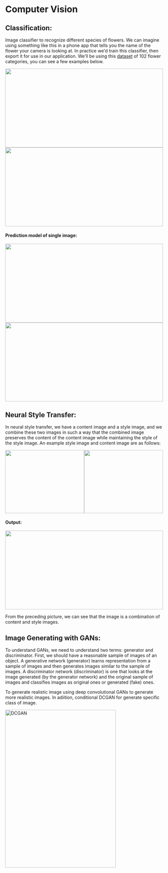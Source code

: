 # Computer Vision

## Classification:

Image classifier to recognize different species of flowers. We can imagine using something like this in a phone app that tells you the name of the flower your camera is looking at. In practice we'd train this classifier, then export it for use in our application. We'll be using this [dataset](https://www.robots.ox.ac.uk/~vgg/data/flowers/102/index.html) of 102 flower categories, you can see a few examples below.

<img src = "https://github.com/codenigma1/Deep-Learning/blob/master/Computer_Vision/AutoEncoder_and_Image_Mainpulation/results/flower.png" height=250 width=500><img src = "https://github.com/codenigma1/Deep-Learning/blob/master/Computer_Vision/AutoEncoder_and_Image_Mainpulation/results/train.png" height=250 width=500>

#### Prediction model of single image: 
<img src = "https://github.com/codenigma1/Deep-Learning/blob/master/Computer_Vision/AutoEncoder_and_Image_Mainpulation/results/one_pred.png" height=250 width=500><img src = "https://github.com/codenigma1/Deep-Learning/blob/master/Computer_Vision/AutoEncoder_and_Image_Mainpulation/results/one_pred2.png" height=250 width=500>

## Neural Style Transfer:
In neural style transfer, we have a content image and a style image, and we combine these two images in such a way that the combined image preserves the content of the content image while maintaining the style of the style image. An example style image and content image are as follows:

<img src = "https://github.com/codenigma1/Deep-Learning/blob/master/Computer_Vision/AutoEncoder_and_Image_Mainpulation/archive/try7.jpg" height=200 width=250><img src = "https://github.com/codenigma1/Deep-Learning/blob/master/Computer_Vision/AutoEncoder_and_Image_Mainpulation/archive/anom.jpg" height=200 width=250>

#### Output:
<img src = "https://github.com/codenigma1/Deep-Learning/blob/master/Computer_Vision/AutoEncoder_and_Image_Mainpulation/results/style_transfer/genU2.png" height=250 width=500>
<p> From the preceding picture, we can see that the image is a combination of content and style images. </p>

## Image Generating with GANs:
To understand GANs, we need to understand two terms: generator and discriminator. First, we should have a reasonable sample of images of an object. A generative network (generator) learns representation from a sample of images and then generates images similar to the sample of images. A discriminator network (discriminator) is one that looks at the image generated (by the generator network) and the original sample of images and classifies images as original ones or generated (fake) ones.

To generate realistic image using deep convolutional GANs to generate more realistic images. In adiition, conditional DCGAN for generate specific class of image. 

<img title = "DCGAN"  src="https://github.com/codenigma1/Deep-Learning/blob/master/Computer_Vision/AutoEncoder_and_Image_Mainpulation/results/CDGAN.png" title='DCGANs' height=500, width=350>

<!-- <img src="https://github.com/codenigma1/Deep-Learning/blob/master/Computer_Vision/AutoEncoder_and_Image_Mainpulation/results/condi_dcgan.png" height=500, width=300> -->
